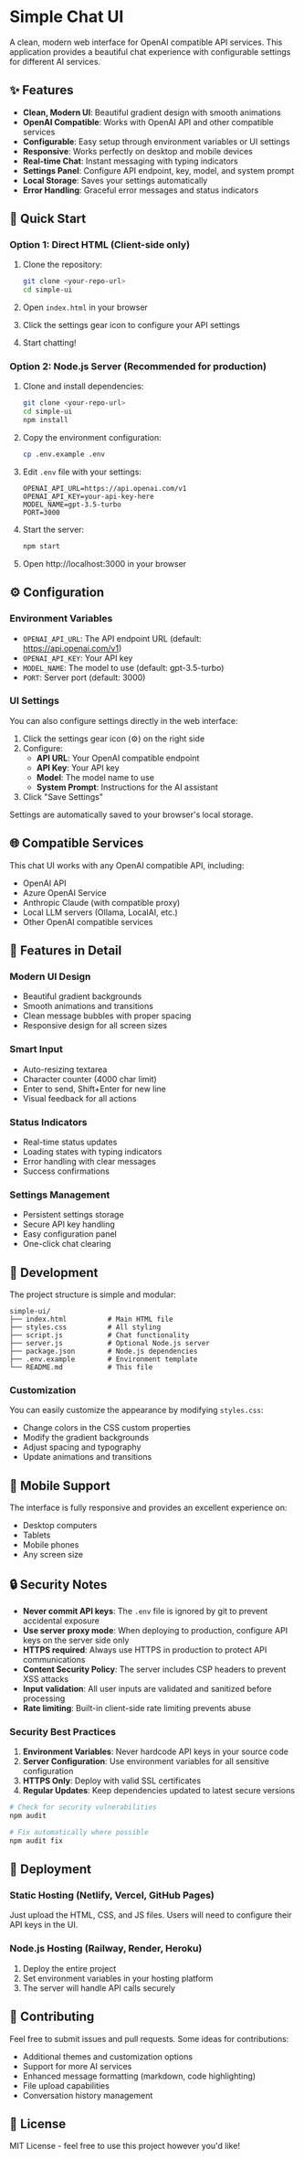 # Simple Chat UI

A clean, modern web interface for OpenAI compatible API services. This application provides a beautiful chat experience with configurable settings for different AI services.

## ✨ Features

- **Clean, Modern UI**: Beautiful gradient design with smooth animations
- **OpenAI Compatible**: Works with OpenAI API and other compatible services
- **Configurable**: Easy setup through environment variables or UI settings
- **Responsive**: Works perfectly on desktop and mobile devices
- **Real-time Chat**: Instant messaging with typing indicators
- **Settings Panel**: Configure API endpoint, key, model, and system prompt
- **Local Storage**: Saves your settings automatically
- **Error Handling**: Graceful error messages and status indicators

## 🚀 Quick Start

### Option 1: Direct HTML (Client-side only)

1. Clone the repository:
   ```bash
   git clone <your-repo-url>
   cd simple-ui
   ```

2. Open `index.html` in your browser
3. Click the settings gear icon to configure your API settings
4. Start chatting!

### Option 2: Node.js Server (Recommended for production)

1. Clone and install dependencies:
   ```bash
   git clone <your-repo-url>
   cd simple-ui
   npm install
   ```

2. Copy the environment configuration:
   ```bash
   cp .env.example .env
   ```

3. Edit `.env` file with your settings:
   ```env
   OPENAI_API_URL=https://api.openai.com/v1
   OPENAI_API_KEY=your-api-key-here
   MODEL_NAME=gpt-3.5-turbo
   PORT=3000
   ```

4. Start the server:
   ```bash
   npm start
   ```

5. Open http://localhost:3000 in your browser

## ⚙️ Configuration

### Environment Variables

- `OPENAI_API_URL`: The API endpoint URL (default: https://api.openai.com/v1)
- `OPENAI_API_KEY`: Your API key
- `MODEL_NAME`: The model to use (default: gpt-3.5-turbo)
- `PORT`: Server port (default: 3000)

### UI Settings

You can also configure settings directly in the web interface:

1. Click the settings gear icon (⚙️) on the right side
2. Configure:
   - **API URL**: Your OpenAI compatible endpoint
   - **API Key**: Your API key
   - **Model**: The model name to use
   - **System Prompt**: Instructions for the AI assistant
3. Click "Save Settings"

Settings are automatically saved to your browser's local storage.

## 🌐 Compatible Services

This chat UI works with any OpenAI compatible API, including:

- OpenAI API
- Azure OpenAI Service
- Anthropic Claude (with compatible proxy)
- Local LLM servers (Ollama, LocalAI, etc.)
- Other OpenAI compatible services

## 🎨 Features in Detail

### Modern UI Design
- Beautiful gradient backgrounds
- Smooth animations and transitions
- Clean message bubbles with proper spacing
- Responsive design for all screen sizes

### Smart Input
- Auto-resizing textarea
- Character counter (4000 char limit)
- Enter to send, Shift+Enter for new line
- Visual feedback for all actions

### Status Indicators
- Real-time status updates
- Loading states with typing indicators
- Error handling with clear messages
- Success confirmations

### Settings Management
- Persistent settings storage
- Secure API key handling
- Easy configuration panel
- One-click chat clearing

## 🔧 Development

The project structure is simple and modular:

```
simple-ui/
├── index.html          # Main HTML file
├── styles.css          # All styling
├── script.js           # Chat functionality
├── server.js           # Optional Node.js server
├── package.json        # Node.js dependencies
├── .env.example        # Environment template
└── README.md           # This file
```

### Customization

You can easily customize the appearance by modifying `styles.css`:

- Change colors in the CSS custom properties
- Modify the gradient backgrounds
- Adjust spacing and typography
- Update animations and transitions

## 📱 Mobile Support

The interface is fully responsive and provides an excellent experience on:
- Desktop computers
- Tablets
- Mobile phones
- Any screen size

## 🔒 Security Notes

- **Never commit API keys**: The `.env` file is ignored by git to prevent accidental exposure
- **Use server proxy mode**: When deploying to production, configure API keys on the server side only
- **HTTPS required**: Always use HTTPS in production to protect API communications
- **Content Security Policy**: The server includes CSP headers to prevent XSS attacks
- **Input validation**: All user inputs are validated and sanitized before processing
- **Rate limiting**: Built-in client-side rate limiting prevents abuse

### Security Best Practices

1. **Environment Variables**: Never hardcode API keys in your source code
2. **Server Configuration**: Use environment variables for all sensitive configuration
3. **HTTPS Only**: Deploy with valid SSL certificates
4. **Regular Updates**: Keep dependencies updated to latest secure versions

```bash
# Check for security vulnerabilities
npm audit

# Fix automatically where possible
npm audit fix
```

## 🚀 Deployment

### Static Hosting (Netlify, Vercel, GitHub Pages)
Just upload the HTML, CSS, and JS files. Users will need to configure their API keys in the UI.

### Node.js Hosting (Railway, Render, Heroku)
1. Deploy the entire project
2. Set environment variables in your hosting platform
3. The server will handle API calls securely

## 🤝 Contributing

Feel free to submit issues and pull requests. Some ideas for contributions:

- Additional themes and customization options
- Support for more AI services
- Enhanced message formatting (markdown, code highlighting)
- File upload capabilities
- Conversation history management

## 📄 License

MIT License - feel free to use this project however you'd like!